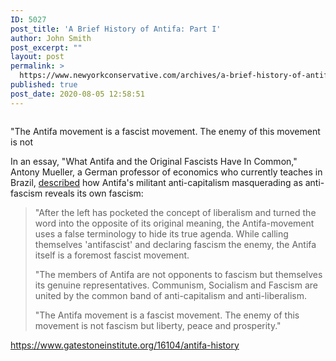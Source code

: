 ```yaml
---
ID: 5027
post_title: 'A Brief History of Antifa: Part I'
author: John Smith
post_excerpt: ""
layout: post
permalink: >
  https://www.newyorkconservative.com/archives/a-brief-history-of-antifa-part-i/
published: true
post_date: 2020-08-05 12:58:51
---
```

<!-- wp:image {"id":5028,"sizeSlug":"large"} -->
<figure class="wp-block-image size-large"><img src="https://www.newyorkconservative.com/wp-content/uploads/2020/08/hammer-and-cycle-1024x1024.png" alt="" class="wp-image-5028"/></figure>
<!-- /wp:image -->

<!-- wp:paragraph -->
<p>"The Antifa movement is a fascist movement. The enemy of this movement is not </p>
<!-- /wp:paragraph -->

<!-- wp:paragraph -->
<p>In an essay, "What Antifa and the Original Fascists Have In Common," Antony Mueller, a German professor of economics who currently teaches in Brazil, <a href="https://www.newsweek.com/antifa-fascists-anti-opinion-867748" target="_blank" rel="noreferrer noopener">described</a> how Antifa's militant anti-capitalism masquerading as anti-fascism reveals its own fascism:</p>
<!-- /wp:paragraph -->

<!-- wp:quote -->
<blockquote class="wp-block-quote"><p>"After the left has pocketed the concept of liberalism and turned the word into the opposite of its original meaning, the Antifa-movement uses a false terminology to hide its true agenda. While calling themselves 'antifascist' and declaring fascism the enemy, the Antifa itself is a foremost fascist movement.</p><p>"The members of Antifa are not opponents to fascism but themselves its genuine representatives. Communism, Socialism and Fascism are united by the common band of anti-capitalism and anti-liberalism.</p><p>"The Antifa movement is a fascist movement. The enemy of this movement is not fascism but liberty, peace and prosperity."</p></blockquote>
<!-- /wp:quote -->

<!-- wp:paragraph -->
<p></p>
<!-- /wp:paragraph -->

<!-- wp:paragraph -->
<p><a href="https://www.gatestoneinstitute.org/16104/antifa-history">https://www.gatestoneinstitute.org/16104/antifa-history</a></p>
<!-- /wp:paragraph -->